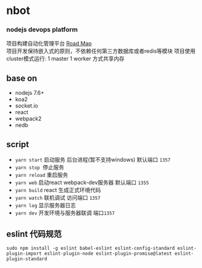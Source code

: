 # nbot
### nodejs devops platform
项目构建自动化管理平台 [Road Map](https://github.com/nodenext/nbot/blob/master/document/roadmap.md "road map")     
项目开发保持嵌入式的原则，不依赖任何第三方数据库或者redis等模块
项目使用cluster模式运行: 1 master 1 worker 方式共享内存

## base on
+ nodejs 7.6+
+ koa2 
+ socket.io 
+ react 
+ webpack2
+ nedb

## script
+ `yarn start` 启动服务 后台进程(暂不支持windows) 默认端口 `1357` 
+ `yarn stop`  停止服务 
+ `yarn reload` 重启服务  
+ `yarn web` 启动react webpack-dev服务器 默认端口 `1355` 
+ `yarn build` react 生成正式环境代码 
+ `yarn watch` 联机调试 访问端口 `1357` 
+ `yarn log` 显示服务器日志  
+ `yarn dev` 开发环境与服务器联调 端口`1357`  

## eslint 代码规范
```
sudo npm install -g eslint babel-eslint eslint-config-standard eslint-plugin-import eslint-plugin-node eslint-plugin-promise@latest eslint-plugin-standard
```

